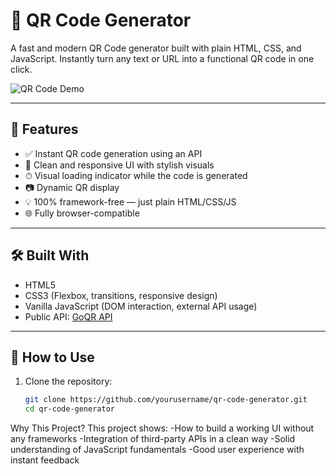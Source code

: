 # 🔳 QR Code Generator

A fast and modern QR Code generator built with plain HTML, CSS, and JavaScript. Instantly turn any text or URL into a functional QR code in one click.

![QR Code Demo](https://i.imgur.com/VXxNXX9.png)

---

## 🚀 Features

- ✅ Instant QR code generation using an API
- 🎨 Clean and responsive UI with stylish visuals
- ⏱ Visual loading indicator while the code is generated
- 📷 Dynamic QR display
- 💡 100% framework-free — just plain HTML/CSS/JS
- 🌐 Fully browser-compatible

---

## 🛠️ Built With

- HTML5
- CSS3 (Flexbox, transitions, responsive design)
- Vanilla JavaScript (DOM interaction, external API usage)
- Public API: [GoQR API](https://goqr.me/api/)

---

## 🔧 How to Use

1. Clone the repository:
   ```bash
   git clone https://github.com/yourusername/qr-code-generator.git
   cd qr-code-generator

Why This Project?
This project shows:
 -How to build a working UI without any frameworks
 -Integration of third-party APIs in a clean way
 -Solid understanding of JavaScript fundamentals
 -Good user experience with instant feedback
